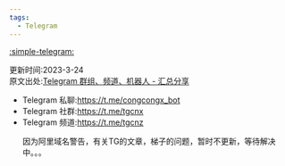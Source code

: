 ```yaml
---
tags:
  - Telegram
---
```

[:simple-telegram:](https://web.telegram.org/z/)

 <p>更新时间:2023-3-24<br />
原文出处:<a href="https://congcong0806.github.io/2018/04/24/Telegram">Telegram 群组、频道、机器人 - 汇总分享</a></p>

<ul>
  <li>Telegram 私聊:<a href="https://t.me/congcongx_bot">https://t.me/congcongx_bot</a></li>
  <li>Telegram 社群:<a href="https://t.me/tgcnx">https://t.me/tgcnx</a></li>
  <li>Telegram 频道:<a href="https://t.me/tgcnz">https://t.me/tgcnz</a></li>  



因为阿里域名警告，有关TG的文章，梯子的问题，暂时不更新，等待解决中。。。